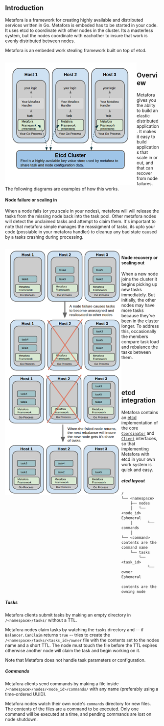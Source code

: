 ## Introduction 

Metafora is a framework for creating highly available and distributed services written in Go.  Metafora is embeded has to be started in your code.  It uses etcd to coordinate with other nodes in the cluster.  Its a masterless system, but the nodes coordinate with eachother to insure that work is evenly distributed between nodes. 

Metafora is an embeded work stealing framework built on top of etcd.  

<br> 
<a href="url"><img src="/Documentation/images/metafora_logical_integration_diagram.png" align="left" height="400" width="430" ></a>

## Overview

Metafora gives you the ablity to build an elastic distributed application.  It makes it easy to build applications that scale in or out, and that can recover from node failures.  The following diagrams are examples of how this works. 

#### Node failure or scaling in

When a node fails (or you scale in your nodes), metafora will will release the tasks from the missing node back into the task pool.  Other metafora nodes will detect the unclaimed tasks and attempt to claim them.  It's important to note that metafora simple manages the reassigment of tasks, its upto your code (possiable in your metafora handler) to cleanup any bad state caused by a tasks crashing during processing.

<br> 
<a href="url"><img src="/Documentation/images/metafora_nodefailure.png" align="left" height="400" width="380" ></a>

#### Node recovery or scaling out

When a new node joins the cluster it begins picking up new tasks immediately.  But initially, the other nodes may have more tasks because they've been in the cluster longer.  To address this, occasionally the members compare task load and rebalance the tasks between them.  

<br> 
<a href="url"><img src="/Documentation/images/metafora_node_recovery.png" align="left" height="400" width="380" ></a>
<br> 
<br> 



## etcd integration

Metafora contains an [etcd](https://github.com/coreos/etcd) implementation of
the core
[`Coordinator`](https://godoc.org/github.com/lytics/metafora#Coordinator) and
[`Client`](http://godoc.org/github.com/lytics/metafora#Client) interfaces, so
that implementing Metafora with etcd in your own work system is quick and easy.

##### etcd layout

```
/
└── <namespace>
    ├── nodes
    │   └── <node_id>          Ephemeral
    │       └── commands  
    │           └── <command>  contents are the command name
    └── tasks
        └── <task_id>
            └── owner          Ephemeral
                               contents are the owning node
```

##### Tasks

Metafora clients submit tasks by making an empty directory in
`/<namespace>/tasks/` without a TTL.

Metafora nodes claim tasks by watching the `tasks` directory and -- if
`Balancer.CanClaim` returns `true` -- tries to create the
`/<namespace>/tasks/<tasks_id>/owner` file with the contents set to the nodes
name and a short TTL. The node must touch the file before the TTL expires
otherwise another node will claim the task and begin working on it.

Note that Metafora does not handle task parameters or configuration.

##### Commands

Metafora clients send commands by making a file inside
`/<namespace>/nodes/<node_id>/commands/` with any name (preferably using a time-ordered
UUID).

Metafora nodes watch their own node's `commands` directory for new files. The
contents of the files are a command to be executed. Only one command will be
executed at a time, and pending commands are lost on node shutdown.


